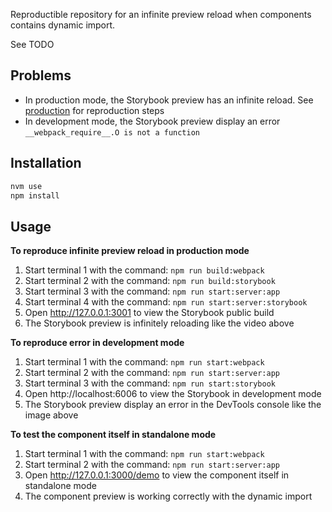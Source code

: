 Reproductible repository for an infinite preview reload when components contains dynamic import.

See TODO

## Problems

- In production mode, the Storybook preview has an infinite reload. See [production](#production) for reproduction steps
- In development mode, the Storybook preview display an error `__webpack_require__.O is not a function`

## Installation

```bash
nvm use
npm install
```

## Usage

**To reproduce infinite preview reload in production mode**

1. Start terminal 1 with the command: `npm run build:webpack`
2. Start terminal 2 with the command: `npm run build:storybook`
3. Start terminal 3 with the command: `npm run start:server:app`
3. Start terminal 4 with the command: `npm run start:server:storybook`
4. Open http://127.0.0.1:3001 to view the Storybook public build
5. The Storybook preview is infinitely reloading like the video above

**To reproduce error in development mode**

1. Start terminal 1 with the command: `npm run start:webpack`
2. Start terminal 2 with the command: `npm run start:server:app`
3. Start terminal 3 with the command: `npm run start:storybook`
4. Open http://localhost:6006 to view the Storybook in development mode
5. The Storybook preview display an error in the DevTools console like the image above

**To test the component itself in standalone mode**

1. Start terminal 1 with the command: `npm run start:webpack`
2. Start terminal 2 with the command: `npm run start:server:app`
3. Open http://127.0.0.1:3000/demo to view the component itself in standalone mode
4. The component preview is working correctly with the dynamic import
